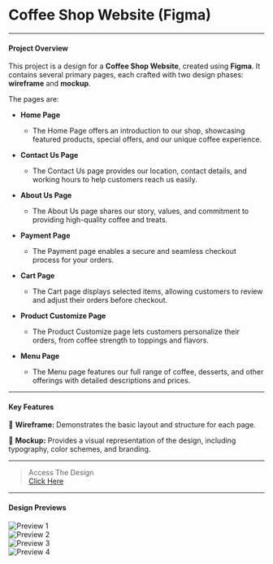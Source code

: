 # Coffee Shop Website (Figma)

-------------

#### Project Overview
This project is a design for a **Coffee Shop Website**, created using **Figma**. It contains several primary pages, each crafted with two design phases: **wireframe** and **mockup**.

The pages are:

- **Home Page**  
  - The Home Page offers an introduction to our shop, showcasing featured products, special offers, and our unique coffee experience.  

- **Contact Us Page**  
  - The Contact Us page provides our location, contact details, and working hours to help customers reach us easily.  

- **About Us Page**  
  - The About Us page shares our story, values, and commitment to providing high-quality coffee and treats.  

- **Payment Page**  
  - The Payment page enables a secure and seamless checkout process for your orders.  

- **Cart Page**  
  - The Cart page displays selected items, allowing customers to review and adjust their orders before checkout.  

- **Product Customize Page**  
  - The Product Customize page lets customers personalize their orders, from coffee strength to toppings and flavors.  

- **Menu Page**  
  - The Menu page features our full range of coffee, desserts, and other offerings with detailed descriptions and prices.

-------------

#### Key Features

📄 **Wireframe:** Demonstrates the basic layout and structure for each page.  

🎨 **Mockup:** Provides a visual representation of the design, including typography, color schemes, and branding.  

-------------

> Access The Design  
[Click Here](https://www.figma.com/design/rCv92ijIwIz8plDU9m6zcM/Coffee-Shop?m=auto&t=gY0VFzKbWltYWkCV-6)  

-------------

#### Design Previews

![Preview 1](https://drive.google.com/uc?export=view&id=12uS7I_CS-2YTr-jF4oq2Q0iWmalAuHzR)  
![Preview 2](https://drive.google.com/uc?export=view&id=1kQ6TKNroxIxhNNhwrMQcY_Y8blo36FwM)  
![Preview 3](https://drive.google.com/uc?export=view&id=1Rr3GS5euzoc4M0pqMEvYS418hwVAXuXJ)  
![Preview 4](https://drive.google.com/uc?export=view&id=1aSbGL_1IqJb5EZnAU25rR9Vn-4_3e9eH)  

